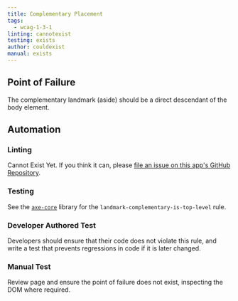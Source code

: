 ```yaml
---
title: Complementary Placement
tags: 
  - wcag-1-3-1
linting: cannotexist
testing: exists
author: couldexist
manual: exists
---
```


## Point of Failure
The complementary landmark (aside) should be a direct descendant of the body element.

## Automation

### Linting
Cannot Exist Yet. If you think it can, please [file an issue on this app's GitHub Repository](https://github.com/MelSumner/a11y-automation/issues).

### Testing
See the [`axe-core`](https://github.com/dequelabs/axe-core) library for the `landmark-complementary-is-top-level` rule.

### Developer Authored Test
Developers should ensure that their code does not violate this rule, and write a test that prevents regressions in code if it is later changed.

### Manual Test
Review page and ensure the point of failure does not exist, inspecting the DOM where required.